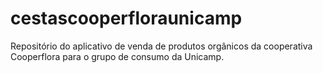 # cestascooperfloraunicamp
Repositório do aplicativo de venda de produtos orgânicos da cooperativa Cooperflora para o grupo de consumo da Unicamp. 
